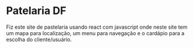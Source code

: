 # Patelaria DF

Fiz este site de pastelaria usando react com javascript onde neste site tem um mapa para localização, um menu para navegação e o cardápio para a escolha do cliente/usuário.